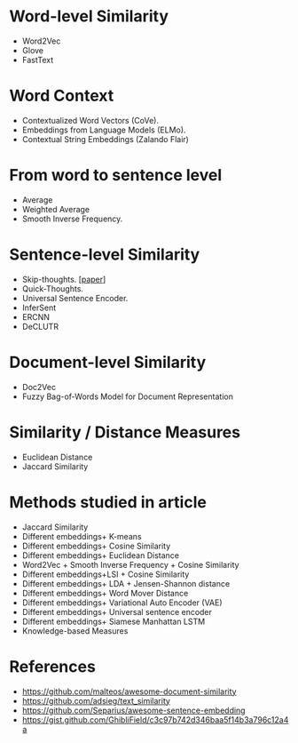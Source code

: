 
# Word-level Similarity
- Word2Vec
- Glove
- FastText

# Word Context
- Contextualized Word Vectors (CoVe). 
- Embeddings from Language Models (ELMo).
- Contextual String Embeddings (Zalando Flair)

# From word to sentence level
- Average
- Weighted Average
- Smooth Inverse Frequency. 


# Sentence-level Similarity
- Skip-thoughts. [[paper](https://arxiv.org/pdf/1506.06726.pdf)]
- Quick-Thoughts.
- Universal Sentence Encoder.
- InferSent 
- ERCNN
- DeCLUTR

# Document-level Similarity
- Doc2Vec 
- Fuzzy Bag-of-Words Model for Document Representation

# Similarity / Distance Measures
- Euclidean Distance
- Jaccard Similarity

# Methods studied in article
- Jaccard Similarity
- Different embeddings+ K-means
- Different embeddings+ Cosine Similarity
- Different embeddings+ Euclidean Distance
- Word2Vec + Smooth Inverse Frequency + Cosine Similarity
- Different embeddings+LSI + Cosine Similarity
- Different embeddings+ LDA + Jensen-Shannon distance
- Different embeddings+ Word Mover Distance
- Different embeddings+ Variational Auto Encoder (VAE)
- Different embeddings+ Universal sentence encoder
- Different embeddings+ Siamese Manhattan LSTM
- Knowledge-based Measures


# References
- https://github.com/malteos/awesome-document-similarity
- https://github.com/adsieg/text_similarity
- https://github.com/Separius/awesome-sentence-embedding
- https://gist.github.com/GhibliField/c3c97b742d346baa5f14b3a796c12a4a

